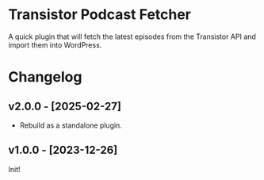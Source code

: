# Transistor Podcast Fetcher

A quick plugin that will fetch the latest episodes from the Transistor API and import them into WordPress.

# Changelog

## v2.0.0 - [2025-02-27]

- Rebuild as a standalone plugin.

## v1.0.0 - [2023-12-26]

Init!
